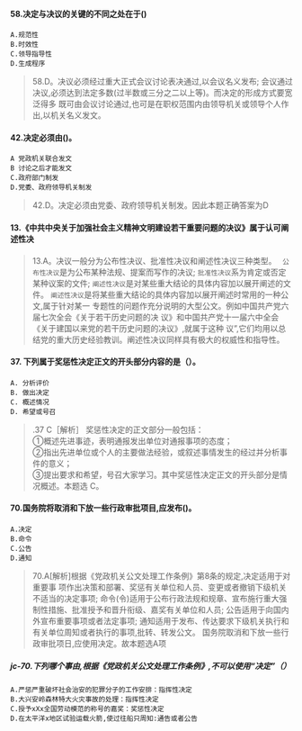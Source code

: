 #### 58.决定与决议的关键的不同之处在于()
    A.规范性
    B.时效性
    C.领导指导性
    D.生成程序
>   58.D。决议必须经过重大正式会议讨论表决通过,以会议名义发布;
    会议通过决议,必须达到法定多数(过半数或三分之二以上等)。而决定的形成方式要宽泛得多
    既可由会议讨论通过,也可是在职权范围内由领导机关或领导个人作出,以机关名义发文。
   
#### 42.决定必须由()。
    A 党政机关联合发文
    B 讨论之后才能发文
    C.政府部门制发
    D.党委、政府领导机关制发
>   42.D。决定必须由党委、政府领导机关制发。因此本题正确答案为D

#### 13.《中共中央关于加强社会主义精神文明建设若干重要问题的决议》属于认可阐述性决
>   13.A。决议一般分为公布性决议、批准性决议和阐述性决议三种类型。
   ` 公布性决议`是为公布某种法规、提案而写作的决议;
    `批准性决议`系为肯定或否定某种议案的文件;
    `阐述性决议`是对某些重大结论的具体内容加以展开阐述的文件。
    `阐述性决议`是将某些重大结论的具体内容加以展开阐述时常用的一种公文,属于针对某一
    专题性的问题作充分说明的大型公文。例如中国共产党六届七次全会《关于若干历史问题的决
    议》和中国共产党十一届六中全会《关于建国以来党的若干历史问题的决议》,就属于这种
    议”,它们均用以总结党的重大历史经验教训。阐述性决议同样具有极大的权威性和指导性。

#### 37. 下列属于奖惩性决定正文的开头部分内容的是（）。
    A. 分析评价 
    B. 做出决定
    C. 概述情况 
    D. 希望或号召
>   .37 C［解析］ 奖惩性决定的正文部分一般包括：   
①概述先进事迹，表明通报发出单位对通报事项的态度；   
②指出先进单位或个人的主要做法经验，或叙述事情发生的经过并分析事件的意义；   
③提出要求和希望，号召大家学习。其中奖惩性决定正文的开头部分是情况概述。本题选 C。

#### 70.国务院将取消和下放一些行政审批项目,应发布()。
    A.决定
    B.命令
    C.公告
    D.通知
>   70.A[解析]根据《党政机关公文处理工作条例》第8条的规定,决定适用于对重要事
    项作出决策和部署、奖惩有关单位和人员、变更或者撤销下级机关不适当的决定事项;
    命令(令)适用于公布行政法规和规章、宣布施行重大强制性措施、批准授予和晋升衔级、嘉奖有关单位和人员;
    公告适用于向国内外宣布重要事项或者法定事项;
    通知适用于发布、传达要求下级机关执行和有关单位周知或者执行的事项,批转、转发公文。
    国务院取消和下放一些行政审批项日,应使用决定。故本题选A项

##### jc-70.下列哪个事由,根据《党政机关公文处理工作条例》,不可以使用“决定”（）
    A.严惩严重破坏社会治安的犯罪分子的工作安排：指挥性决定
    B.大兴安岭森林特大火灾事故的处理：指挥性决定
    C.授予xXx全国劳动模范的称号的嘉奖：奖惩性决定
    D.在太平洋x地区试验运载火箭,使过往船只周知:通告或者公告





























    